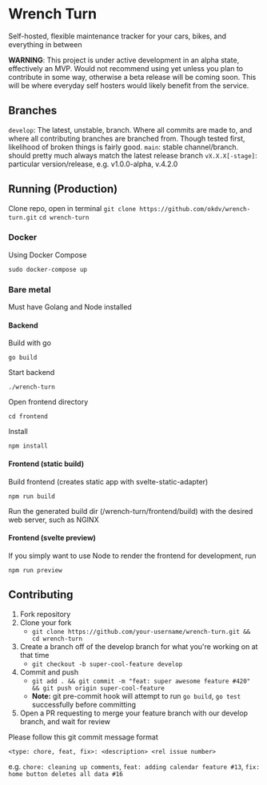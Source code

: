 # Wrench Turn
Self-hosted, flexible maintenance tracker for your cars, bikes, and everything in between

**WARNING**: This project is under active development in an alpha state, effectively an MVP. Would not recommend using yet unless you plan to contribute in some way, otherwise a beta release will be coming soon. This will be where everyday self hosters would likely benefit from the service. 

## Branches 
`develop`: The latest, unstable, branch. Where all commits are made to, and where all contributing branches are branched from. Though tested first, likelihood of broken things is fairly good. 
`main`: stable channel/branch. should pretty much always match the latest release branch 
`vX.X.X[-stage]`: particular version/release, e.g. v1.0.0-alpha, v.4.2.0

## Running (Production)

Clone repo, open in terminal 
`git clone https://github.com/okdv/wrench-turn.git`
`cd wrench-turn`

### Docker

Using Docker Compose 

`sudo docker-compose up` 

### Bare metal

Must have Golang and Node installed 

#### Backend

Build with go

`go build`

Start backend

`./wrench-turn`

Open frontend directory

`cd frontend`

Install

`npm install`

#### Frontend (static build)

Build frontend (creates static app with svelte-static-adapter)

`npm run build`

Run the generated build dir (/wrench-turn/frontend/build) with the desired web server, such as NGINX

#### Frontend (svelte preview)

If you simply want to use Node to render the frontend for development, run

`npm run preview`

## Contributing

1) Fork repository 
2) Clone your fork
    - `git clone https://github.com/your-username/wrench-turn.git && cd wrench-turn`
3) Create a branch off of the develop branch for what you're working on at that time
    - `git checkout -b super-cool-feature develop`
4) Commit and push
    - `git add . && git commit -m "feat: super awesome feature #420" && git push origin super-cool-feature`
    - **Note:** git pre-commit hook will attempt to run `go build`, `go test` successfully before committing 
5) Open a PR requesting to merge your feature branch with our develop branch, and wait for review

Please follow this git commit message format

`<type: chore, feat, fix>: <description> <rel issue number>`

e.g. `chore: cleaning up comments`, `feat: adding calendar feature #13`, `fix: home button deletes all data #16`